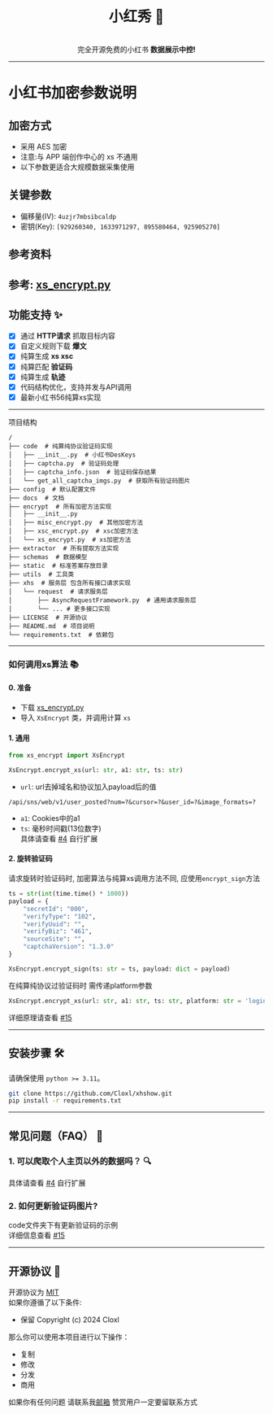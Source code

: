 <div align="center">
<h1 align="center">小红秀 📄</h1>
<br>
完全开源免费的小红书 <b>数据展示中控!</b>
<br>
</div>

---
# 小红书加密参数说明

## 加密方式
- 采用 AES 加密
- 注意:与 APP 端创作中心的 xs 不通用
- 以下参数更适合大规模数据采集使用

## 关键参数
- 偏移量(IV): `4uzjr7mbsibcaldp`
- 密钥(Key): `[929260340, 1633971297, 895580464, 925905270]`

## 参考资料
参考: [xs_encrypt.py](https://github.com/Cloxl/xhshow/blob/master/encrypt/xs_encrypt.py)
---

## 功能支持 ✨

- [x] 通过 **HTTP请求** 抓取目标内容
- [x] 自定义规则下载 **爆文**
- [x] 纯算生成 **xs xsc**
- [x] 纯算匹配 **验证码**
- [x] 纯算生成 **轨迹**
- [x] 代码结构优化，支持并发与API调用
- [x] 最新小红书56纯算xs实现

---
项目结构
```angular2html
/
├── code  # 纯算纯协议验证码实现
│   ├── __init__.py  # 小红书DesKeys
│   ├── captcha.py  # 验证码处理
│   ├── captcha_info.json  # 验证码保存结果
│   └── get_all_captcha_imgs.py  # 获取所有验证码图片
├── config  # 默认配置文件
├── docs  # 文档
├── encrypt  # 所有加密方法实现
│   ├── __init__.py
│   ├── misc_encrypt.py  # 其他加密方法
│   ├── xsc_encrypt.py  # xsc加密方法
│   └── xs_encrypt.py  # xs加密方法
├── extractor  # 所有提取方法实现
├── schemas  # 数据模型
├── static  # 标准答案存放目录
├── utils  # 工具类
├── xhs  # 服务层 包含所有接口请求实现
│   └── request  # 请求服务层
│       ├── AsyncRequestFramework.py  # 通用请求服务层
│       └── ... # 更多接口实现
├── LICENSE  # 开源协议
├── README.md  # 项目说明
└── requirements.txt  # 依赖包
```
---
### 如何调用xs算法 📚
#### 0. 准备
- 下载 [xs_encrypt.py](https://github.com/Cloxl/xhs-profile-spider/blob/master/encrypt/xs_encrypt.py)
- 导入 `XsEncrypt` 类，并调用计算 `xs`  
#### 1. 通用
```python  
from xs_encrypt import XsEncrypt 

XsEncrypt.encrypt_xs(url: str, a1: str, ts: str)
```  

- `url`: url去掉域名和协议加入payload后的值
```angular2html
/api/sns/web/v1/user_posted?num=?&cursor=?&user_id=?&image_formats=?
```

- `a1`: Cookies中的a1
- `ts`: 毫秒时间戳(13位数字)  
具体请查看 [#4](https://github.com/Cloxl/xhs-profile-spider/issues/4) 自行扩展

#### 2. 旋转验证码
请求旋转时验证码时, 加密算法与纯算xs调用方法不同, 应使用`encrypt_sign`方法  
```python  
ts = str(int(time.time() * 1000))
payload = {
    "secretId": "000",
    "verifyType": "102",
    "verifyUuid": "",
    "verifyBiz": "461",
    "sourceSite": "",
    "captchaVersion": "1.3.0"
}

XsEncrypt.encrypt_sign(ts: str = ts, payload: dict = payload)
```
在纯算纯协议过验证码时 需传递platform参数  
```python
XsEncrypt.encrypt_xs(url: str, a1: str, ts: str, platform: str = 'login')
```
详细原理请查看 [#15](https://github.com/Cloxl/xhshow/issues/15#issuecomment-2484476985)



---
## 安装步骤 🛠️

请确保使用 `python >= 3.11`。

```bash
git clone https://github.com/Cloxl/xhshow.git
pip install -r requirements.txt
```
---
## 常见问题（FAQ） 💬
### 1. 可以爬取个人主页以外的数据吗？ 🔍

具体请查看 [#4](https://github.com/Cloxl/xhshow/issues/4) 自行扩展  

### 2. 如何更新验证码图片?  

code文件夹下有更新验证码的示例  
详细信息查看 [#15](https://github.com/Cloxl/xhshow/issues/15#issuecomment-2484476985)

---
## 开源协议 📝
开源协议为 [MIT](https://github.com/Cloxl/xhshow/blob/master/LICENSE)  
如果你遵循了以下条件:
- 保留 Copyright (c) 2024 Cloxl

那么你可以使用本项目进行以下操作：
- 复制
- 修改
- 分发
- 商用

如果你有任何问题 请联系我[邮箱](mailto:cloxl2017@outlook.at)
赞赏用户一定要留联系方式
